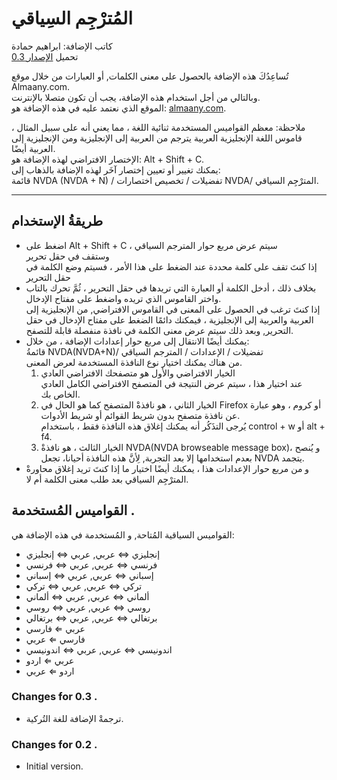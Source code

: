 # المُترْجِم السِياقي #

كاتب الإضافة: ابراهيم حمادة  
تحميل [الإصدار 0.3][1]  

تُساعِدُكَ هذه الإضافة بالحصول على معنى الكلمات, أو العبارات من خلال موقع Almaany.com.  
وبالتالي من أجل استخدام هذه الإضافة، يجب أن تكون متصلا بالإنترنت.  
الموقع الذي نعتمد عليه في هذه الإضافة هو:
[almaany.com](https://www.almaany.com/ar/context/ar-en/).

ملاحظة: معظم القواميس المستخدمة ثنائية اللغة ، مما يعني أنه على سبيل المثال ، قاموس اللغة الإنجليزية العربية يترجم من العربية إلى الإنجليزية ومن الإنجليزية إلى العربية أيضًا.  
الإختصار الافتراضي لهذه الإضافة هو: Alt + Shift + C.  
يمكنك تغيير أو تعيين إختصار آخَر لهذه الإضافة بالذهاب إلى:  
قائمة NVDA (NVDA + N) / تفضيلات / تخصيص اختصارات NVDA/ المترْجِم السياقي.  

***

## طريقةُ الإستخدام

*	اضغط على Alt + Shift + C ، سيتم عرض مربع حوار المترجم السياقي  
وستقف في حقل تحرير  
إذا كنتَ تقف على كلمة محددة عند الضغط على هذا الأمر ، فسيتم وضع الكلمة في حقل التحرير  
*	بخلاف ذلك ، أدخل الكلمة أو العبارة التي تريدها في حقل التحرير ، ثُمَّ تحرك بالتاب واختر القاموس الذي تريده واضغط على مفتاح الإدخال.  
إذا كنتَ ترغب في الحصول على المعنى في القاموس الافتراضي, من الإنجليزية إلى العربية والعربية إلى الإنجليزية ، فيمكنك دائمًا الضغط على مفتاح الإدخال في حقل التحرير, وبعد ذلك سيتم عرض معنى الكلمة في نافذة منفصلة قابلة للتصفح.  
*	يمكنك أيضًا الانتقال إلى مربع حوار إعدادات الإضافة ، من خلال:  
قائمةُ NVDA(NVDA+N)/ تفضيلات / الإعدادات / المترجم السياقي  
من هناك يمكنك اختيار نوع النافذة المستخدمة لعرض المعنى.  
	1.	الخيار الافتراضي والأول هو متصفحك الافتراضي العادي  
عند اختيار هذا ، سيتم عرض النتيجة في المتصفح الافتراضي الكامل العادي الخاص بك.  
	2.	الخيار الثاني ، هو نافذةْ المتصفح كما هو الحال في Firefox أو كروم ، وهو عبارة عن نافذة متصفح بدون شريط القوائم أو شريط الأدوات.  
يُرجى التذَكُر أنه يمكنك إغلاق هذه النافذة فقط ، باستخدام control + w أو alt + f4.  
	3.	الخيار الثالث ، هو نافذةْ NVDA(NVDA browseable message box)، و يُنصح بعدم استخدامها  إلا بعد التجربة, لِأنَّ هذه النافذة أحيانا، تجعل NVDA يتجمد.
*	و من مربع حوار الإعدادات هذا ، يمكنك أيضًا اختيار ما إذا كنتَ تريد إغلاق محاورةْ المترْجِم السياقي بعد طلب معنى الكلمة أم لا.  

## القواميس المُستخدمة .

القواميس السياقية المُتاحة, و المُستخدمة في هذه الإضافة هي:  

*	إنجليزي ⇔ عربي, عربي ⇔ إنجليزي
*	فرنسي ⇔ عربي, عربي ⇔ فرنسي
*	إسباني ⇔ عربي, عربي ⇔ إسباني
*	تركي ⇔ عربي, عربي ⇔ تركي
*	ألماني ⇔ عربي, عربي ⇔ ألماني
*	روسي ⇔ عربي, عربي ⇔ روسي
*	برتغالي ⇔ عربي, عربي ⇔ برتغالي
*	عربي ⇐ فارسي
*	فارسي ⇐ عربي
*	اندونيسي ⇔ عربي, عربي ⇔ اندونيسي
*	عربي ⇐ اردو
*	اردو ⇐ عربي

### Changes for 0.3 .

*	ترجمةْ الإضافة للغة التُركية.

### Changes for 0.2 .

*	Initial version.

[1]: https://github.com/ibrahim-h/contextualTranslator/releases/download/0.3/contextualTranslator-0.3.nvda-addon
